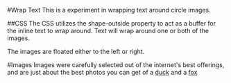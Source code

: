 #Wrap Text
This is a experiment in wrapping text around circle images.

##CSS
The CSS utilizes the shape-outside property to act as a buffer for the inline text to wrap around. Text will wrap around one or both of the images.

The images are floated either to the left or right.

#Images
Images were carefully selected out of the internet's best offerings, and are just about the best photos you can get of a [duck](http://cdn3.littlethings.com/app/uploads/2014/09/rxDvM.jpg) and a [fox](https://s-media-cache-ak0.pinimg.com/originals/b9/a2/23/b9a2234cd42743f16a8335c8a8f7d061.jpg)
